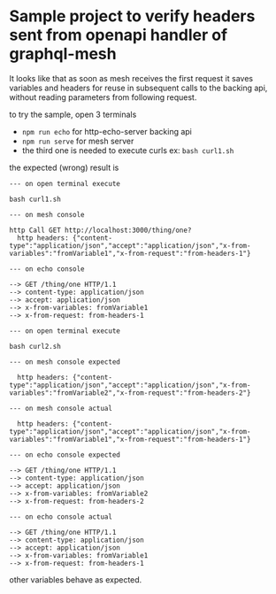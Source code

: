 # Sample project to verify headers sent from openapi handler of graphql-mesh

It looks like that as soon as mesh receives the first request it saves variables and headers for reuse in subsequent calls to the backing api, without reading parameters from following request.

to try the sample, open 3 terminals

- `npm run echo` for http-echo-server backing api
- `npm run serve` for mesh server
- the third one is needed to execute curls ex: `bash curl1.sh`

the expected (wrong) result is

```none
--- on open terminal execute

bash curl1.sh

--- on mesh console

http Call GET http://localhost:3000/thing/one?
  http headers: {"content-type":"application/json","accept":"application/json","x-from-variables":"fromVariable1","x-from-request":"from-headers-1"}

--- on echo console

--> GET /thing/one HTTP/1.1
--> content-type: application/json
--> accept: application/json
--> x-from-variables: fromVariable1
--> x-from-request: from-headers-1

--- on open terminal execute

bash curl2.sh

--- on mesh console expected

  http headers: {"content-type":"application/json","accept":"application/json","x-from-variables":"fromVariable2","x-from-request":"from-headers-2"}

--- on mesh console actual

  http headers: {"content-type":"application/json","accept":"application/json","x-from-variables":"fromVariable1","x-from-request":"from-headers-1"}

--- on echo console expected

--> GET /thing/one HTTP/1.1
--> content-type: application/json
--> accept: application/json
--> x-from-variables: fromVariable2
--> x-from-request: from-headers-2

--- on echo console actual

--> GET /thing/one HTTP/1.1
--> content-type: application/json
--> accept: application/json
--> x-from-variables: fromVariable1
--> x-from-request: from-headers-1

```

other variables behave as expected.
